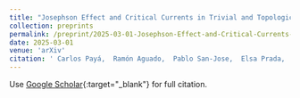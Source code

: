 ```yaml
---
title: "Josephson Effect and Critical Currents in Trivial and Topological Full-Shell Hybrid Nanowires"
collection: preprints
permalink: /preprint/2025-03-01-Josephson-Effect-and-Critical-Currents-in-Trivial-and-Topological-Full-Shell-Hybrid-Nanowires
date: 2025-03-01
venue: 'arXiv'
citation: ' Carlos Payá,  Ramón Aguado,  Pablo San-Jose,  Elsa Prada,  arXiv 2503.09756, 2025.'
---
```

Use [Google Scholar](https://scholar.google.com/scholar?q=Josephson+Effect+and+Critical+Currents+in+Trivial+and+Topological+Full+Shell+Hybrid+Nanowires){:target="_blank"} for full citation.
